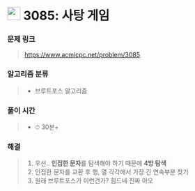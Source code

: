 # <img src="https://static.solved.ac/tier_small/7.svg" width=30> 3085: 사탕 게임

### 문제 링크

> https://www.acmicpc.net/problem/3085

### 알고리즘 분류
>- 브루트포스 알고리즘

### 풀이 시간

> - ⏱ 30분+

### 해결

> 1. 우선.. **인접한 문자**를 탐색해야 하기 때문에 **4방 탐색**
> 2. 인접한 문자를 교환 후 행, 열 각각에서 가장 긴 연속부분 찾기
> 3. 원래 브루트포스가 이런건가? 힘드네 진짜 아오